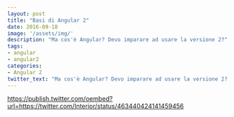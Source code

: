 ```yaml
---
layout: post
title: "Basi di Angular 2"
date: 2016-09-18
image: '/assets/img/'
description: "Ma cos'è Angular? Devo imparare ad usare la versione 2?"
tags:
- angular
- angular2
categories:
- Angular 2
twitter_text: "Ma cos'è Angular? Devo imparare ad usare la versione 2? da @giammaleoni"
---
```


https://publish.twitter.com/oembed?url=https://twitter.com/Interior/status/463440424141459456
